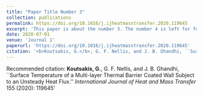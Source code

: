 ```yaml
---
title: "Paper Title Number 3"
collection: publications
permalink: https://doi.org/10.1016/j.ijheatmasstransfer.2020.119645
excerpt: 'This paper is about the number 3. The number 4 is left for future work.'
date: 2020-07-01
venue: 'Journal 1'
paperurl: 'https://doi.org/10.1016/j.ijheatmasstransfer.2020.119645'
citation: '<b>Koutsakis, G.</b>, G. F. Nellis, and J. B. Ghandhi, ``Surface Temperature of a Multi-layer Thermal Barrier Coated Wall Subject to an Unsteady Heat Flux.'' <i>International Journal of Heat and Mass Transfer</i> 155 (2020): 119645'
---
```


Recommended citation: <b>Koutsakis, G.</b>, G. F. Nellis, and J. B. Ghandhi, ``Surface Temperature of a Multi-layer Thermal Barrier Coated Wall Subject to an Unsteady Heat Flux.'' <i>International Journal of Heat and Mass Transfer</i> 155 (2020): 119645'